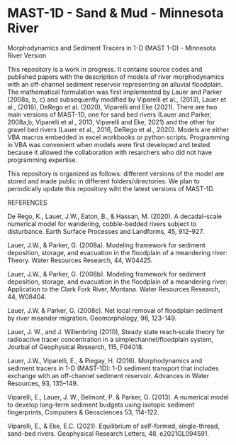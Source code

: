 # MAST-1D - Sand & Mud - Minnesota River
Morphodynamics and Sediment Tracers in 1-D (MAST 1-D) - Minnesota River Version

This repository is a work in progress. It contains source codes and published papers with the description of models of river morphodynamics with an off-channel sediment reservoir representing an alluvial floodplain. The mathematical formulation was first implemented by Lauer and Parker (2008a, b, c) and subsequently modified by Viparelli et al., (2013), Lauer et al., (2016), DeRego et al. (2020), Viparelli and Eke (2021). 
There are two main versions of MAST-1D, one for sand bed rivers (Lauer and Parker, 2008a,b; Viparelli et al., 2013, Viparelli and Eke, 2021) and the other for gravel bed rivers (Lauer et al., 2016, DeRego et al., 2020). Models are either VBA macros embedded in excel workbooks or python scripts. Programming in VBA was convenient when models were first developed and tested because it allowed the collaboration with resarchers who did not have programming expertise. 


This repository is organized as follows: different versions of the model are stored and made public in different folders/directories. We plan to periodically update this repository wiht the latest versions of MAST-1D. 



REFERENCES

De Rego, K., Lauer, J.W., Eaton, B., & Hassan, M. (2020). A decadal-scale numerical model for wandering, cobble-bedded rivers subject to disturbance. Earth Surface Processes and Landforms, 45, 912–927.

Lauer, J.W., & Parker, G. (2008a). Modeling framework for sediment deposition, storage, and evacuation in the floodplain of a meandering river: Theory. Water Resources Research, 44, W04425. 

Lauer, J.W., & Parker, G. (2008b). Modeling framework for sediment deposition, storage, and evacuation in the floodplain of a meandering river: Application to the Clark Fork River, Montana. Water Resources Research, 44, W08404. 

Lauer, J.W. & Parker, G. (2008c). Net local removal of floodplain sediment by river meander migration. Geomorphology, 96, 123-149. 

Lauer, J. W., and J. Willenbring (2010), Steady state reach‐scale theory for radioactive tracer concentration in a simplechannel/floodplain system, Jourbal of Geophysical Research, 115, F04018.

Lauer, J.W., Viparelli, E., & Piegay, H. (2016). Morphodynamics and sediment tracers in 1-D (MAST-1D): 1-D sediment transport that includes exchange with an off-channel sediment reservoir. Advances in Water Resources, 93, 135–149.

Viparelli, E., Lauer, J. W., Belmont, P. & Parker, G. (2013). A numerical model to develop long-term sediment budgets using isotopic sediment fingerprints, Computers & Geosciences 53, 114-122.

Viparelli, E., & Eke, E.C. (2021). Equilibrium of self-formed, single-thread, sand-bed rivers. Geophysical Research Letters, 48, e2021GL094591.








